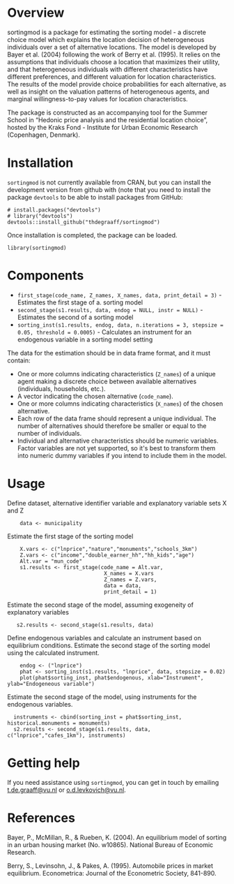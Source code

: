 # Overview

sortingmod is a package for estimating the sorting model - a discrete choice model which explains the location decision of heterogeneous individuals over a set of alternative locations. The model is developed by Bayer et al. (2004) following the work of Berry et al. (1995). It relies on the assumptions that individuals choose a location that maximizes their utility, and that heterogeneous individuals with different characteristics have different preferences, and different valuation for location characteristics. The results of the model provide choice probabilities for each alternative, as well as insight on the valuation patterns of heterogeneous agents, and marginal willingness-to-pay values for location characteristics.

The package is constructed as an accompanying tool for the Summer School in “Hedonic price analysis and the residential location choice”, hosted by the Kraks Fond - Institute for Urban Economic Research (Copenhagen, Denmark).

# Installation

`sortingmod` is not currently available from CRAN, but you can install the development version from github with (note that you need to install the package `devtools` to be able to install packages from GitHub:

```{r}
# install.packages("devtools")
# library("devtools")
devtools::install_github("thdegraaff/sortingmod")
```

Once installation is completed, the package can be loaded.

```{r}
library(sortingmod)
```

# Components 

- `first_stage(code_name, Z_names, X_names, data, print_detail = 3)` - Estimates the first stage of a. sorting model
- `second_stage(s1.results, data, endog = NULL, instr = NULL)` - Estimates the second of a sorting model
- `sorting_inst(s1.results, endog, data, n.iterations = 3, stepsize = 0.05, threshold = 0.0005)` - Calculates an instrument for an endogenous variable in a sorting model setting


The data for the estimation should be in data frame format, and it must contain: 

- One or more columns indicating characteristics (`Z_names`) of a unique agent making a discrete choice between available alternatives (individuals, households, etc.).
- A vector indicating the chosen alternative (`code_name`). 
- One or more columns indicating characteristics (`X_names`) of the chosen alternative.
- Each row of the data frame should represent a unique individual. The number of alternatives should therefore be smaller or equal to the number of individuals.
- Individual and alternative characteristics should be numeric variables. Factor variables are not yet supported, so it's best to transform them into numeric dummy variables if you intend to include them in the model.


# Usage

Define dataset, alternative identifier variable and explanatory variable sets X and Z
```{r, eval = FALSE}
    data <- municipality
```
Estimate the first stage of the sorting model
```{r, eval = FALSE}
    X.vars <- c("lnprice","nature","monuments","schools_3km")
    Z.vars <- c("income","double_earner_hh","hh_kids","age")
    Alt.var = "mun_code"
    s1.results <- first_stage(code_name = Alt.var,
                               X_names = X.vars
                               Z_names = Z.vars,
                               data = data,
                               print_detail = 1)
```
Estimate the second stage of the model, assuming exogeneity of explanatory variables
```{r, eval = FALSE}
   s2.results <- second_stage(s1.results, data)
```
Define endogenous variables and calculate an instrument based on equilibrium conditions. Estimate the second stage of the sorting model using the calculated instrument.
```{r, eval = FALSE}
    endog <- ("lnprice")
    phat <- sorting_inst(s1.results, "lnprice", data, stepsize = 0.02)
    plot(phat$sorting_inst, phat$endogenous, xlab="Instrument", ylab="Endogeneous variable")
```
Estimate the second stage of the model, using instruments for the endogenous variables.
```{r, eval = FALSE}
  instruments <- cbind(sorting_inst = phat$sorting_inst, historical.monuments = monuments)
  s2.results <- second_stage(s1.results, data, c("lnprice","cafes_1km"), instruments)

```

# Getting help

If you need assistance using `sortingmod`, you can get in touch by emailing [t.de.graaff@vu.nl](t.de.graaff@vu.nl) or [o.d.levkovich@vu.nl](o.d.levkovich@vu.nl).


# References

Bayer, P., McMillan, R., & Rueben, K. (2004). An equilibrium model of sorting in an urban housing market (No. w10865). National Bureau of Economic Research.

Berry, S., Levinsohn, J., & Pakes, A. (1995). Automobile prices in market equilibrium. Econometrica: Journal of the Econometric Society, 841-890.
